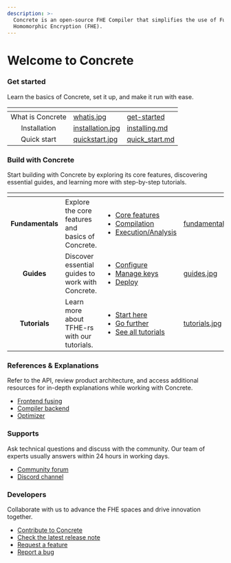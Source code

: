 ```yaml
---
description: >-
  Concrete is an open-source FHE Compiler that simplifies the use of Fully
  Homomorphic Encryption (FHE).
---
```


# Welcome to Concrete

### Get started

Learn the basics of Concrete, set it up, and make it run with ease.

<table data-view="cards"><thead><tr><th align="center"></th><th data-hidden data-card-cover data-type="files"></th><th data-hidden data-card-target data-type="content-ref"></th></tr></thead><tbody><tr><td align="center">What is Concrete</td><td><a href=".gitbook/assets/whatis.jpg">whatis.jpg</a></td><td><a href="get-started/">get-started</a></td></tr><tr><td align="center">Installation</td><td><a href=".gitbook/assets/installation.jpg">installation.jpg</a></td><td><a href="get-started/installing.md">installing.md</a></td></tr><tr><td align="center">Quick start</td><td><a href=".gitbook/assets/quickstart.jpg">quickstart.jpg</a></td><td><a href="get-started/quick_start.md">quick_start.md</a></td></tr></tbody></table>

### Build with Concrete

Start building with Concrete by exploring its core features, discovering essential guides, and learning more with step-by-step tutorials.

<table data-view="cards"><thead><tr><th align="center"></th><th></th><th></th><th data-hidden data-card-cover data-type="files"></th></tr></thead><tbody><tr><td align="center"><strong>Fundamentals</strong></td><td>Explore the core features and basics of Concrete.</td><td><ul><li><a href="broken-reference/">Core features</a></li><li><a href="broken-reference/">Compilation</a></li><li><a href="broken-reference/">Execution/Analysis</a></li></ul></td><td><a href=".gitbook/assets/fundamentals.jpg">fundamentals.jpg</a></td></tr><tr><td align="center"><strong>Guides</strong></td><td>Discover essential guides to work with Concrete.</td><td><ul><li><a href="guides/configure.md">Configure</a></li><li><a href="guides/manage_keys.md">Manage keys</a></li><li><a href="howto/debug.md">Deploy</a></li></ul></td><td><a href=".gitbook/assets/guides.jpg">guides.jpg</a></td></tr><tr><td align="center"><strong>Tutorials</strong></td><td>Learn more about TFHE-rs with our tutorials.</td><td><ul><li><a href="tutorials/see-all-tutorials.md#start-here">Start here</a></li><li><a href="tutorials/see-all-tutorials.md#go-further">Go further</a></li><li><a href="tutorials/see-all-tutorials.md">See all tutorials</a></li></ul></td><td><a href=".gitbook/assets/tutorials.jpg">tutorials.jpg</a></td></tr></tbody></table>

### References & Explanations

Refer to the API, review product architecture, and access additional resources for in-depth explanations while working with Concrete.&#x20;

* [Frontend fusing](explanations/fusing.md)
* [Compiler backend](explanations/backends/)
* [Optimizer](explanations/optimizer.md)

### Supports

Ask technical questions and discuss with the community. Our team of experts usually answers within 24 hours in working days.

* [Community forum](https://community.zama.ai/)
* [Discord channel](https://discord.com/invite/fhe-org)

### Developers

Collaborate with us to advance the FHE spaces and drive innovation together.

* [Contribute to Concrete](dev/contributing.md)
* [Check the latest release note](https://github.com/zama-ai/concrete/releases)
* [Request a feature](https://github.com/zama-ai/concrete/issues/new?assignees=\&labels=feature\&projects=\&template=features.md)
* [Report a bug](https://github.com/zama-ai/concrete/issues/new?assignees=\&labels=bug%2C+triage\&projects=\&template=bug\_report.md)
